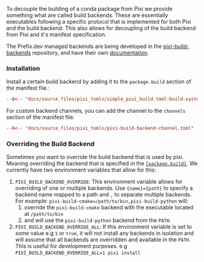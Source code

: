 To decouple the building of a conda package from Pixi we provide something what are called build backends.
These are essentially executables following a specific protocol that is implemented for both Pixi and the build backend.
This also allows for decoupling of the build backend from Pixi and it's manifest specification.

The Prefix.dev managed backends are being developed in the [pixi-build-backends](https://github.com/prefix-dev/pixi-build-backends) repository, and have their own
[documentation](https://prefix-dev.github.io/pixi-build-backends/).

### Installation

Install a certain build backend by adding it to the `package.build` section of the manifest file.:

```toml
--8<-- "docs/source_files/pixi_tomls/simple_pixi_build.toml:build-system"
```

For custom backend channels, you can add the channel to the `channels` section of the manifest file:
```toml
--8<-- "docs/source_files/pixi_tomls/pixi-build-backend-channel.toml"
```


### Overriding the Build Backend

Sometimes you want to override the build backend that is used by pixi. Meaning overriding the backend that is specified in the [`[package.build]`](../reference/pixi_manifest.md#the-build-system). We currently have two environment variables that allow for this:

1. `PIXI_BUILD_BACKEND_OVERRIDE`: This environment variable allows for overriding of one or multiple backends.  Use `{name}={path}` to specify a backend name mapped to a path and `,` to separate multiple backends.
For example: `pixi-build-cmake=/path/to/bin,pixi-build-python` will:
   1. override the `pixi-build-cmake` backend with the executable located at `/path/to/bin`
   2. and will use the `pixi-build-python` backend from the `PATH`.
2. `PIXI_BUILD_BACKEND_OVERRIDE_ALL`: If this environment variable is set to *some* value e.g `1` or `true`, it will not install any backends in isolation and will assume that all backends are overridden and available in the `PATH`. This is useful for development purposes. e.g `PIXI_BUILD_BACKEND_OVERRIDE_ALL=1 pixi install`
